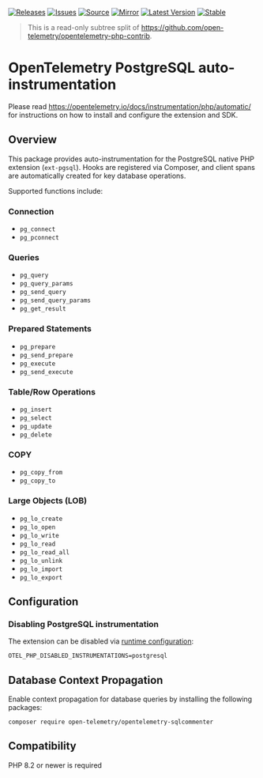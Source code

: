 [![Releases](https://img.shields.io/badge/releases-purple)](https://github.com/open-telemetry/opentelemetry-php-contrib/releases)
[![Issues](https://img.shields.io/badge/issues-pink)](https://github.com/open-telemetry/opentelemetry-php/issues)
[![Source](https://img.shields.io/badge/source-contrib-green)](https://github.com/open-telemetry/opentelemetry-php-contrib/tree/main/src/Instrumentation/PostgreSql)
[![Mirror](https://img.shields.io/badge/mirror-opentelemetry--php--contrib-blue)](https://github.com/open-telemetry/opentelemetry-php-contrib)
[![Latest Version](http://poser.pugx.org/open-telemetry/opentelemetry-auto-postgresql/v/unstable)](https://packagist.org/packages/open-telemetry/opentelemetry-auto-postgresql/)
[![Stable](http://poser.pugx.org/open-telemetry/opentelemetry-auto-postgresql/v/stable)](https://packagist.org/packages/open-telemetry/opentelemetry-auto-postgresql/)

> This is a read-only subtree split of https://github.com/open-telemetry/opentelemetry-php-contrib.

# OpenTelemetry PostgreSQL auto-instrumentation

Please read https://opentelemetry.io/docs/instrumentation/php/automatic/ for instructions on how to
install and configure the extension and SDK.

## Overview

This package provides auto-instrumentation for the PostgreSQL native PHP extension (`ext-pgsql`).
Hooks are registered via Composer, and client spans are automatically created for key database operations.

Supported functions include:

### Connection
- `pg_connect`
- `pg_pconnect`

### Queries
- `pg_query`
- `pg_query_params`
- `pg_send_query`
- `pg_send_query_params`
- `pg_get_result`

### Prepared Statements
- `pg_prepare`
- `pg_send_prepare`
- `pg_execute`
- `pg_send_execute`

### Table/Row Operations
- `pg_insert`
- `pg_select`
- `pg_update`
- `pg_delete`

### COPY
- `pg_copy_from`
- `pg_copy_to`

### Large Objects (LOB)
- `pg_lo_create`
- `pg_lo_open`
- `pg_lo_write`
- `pg_lo_read`
- `pg_lo_read_all`
- `pg_lo_unlink`
- `pg_lo_import`
- `pg_lo_export`


## Configuration

### Disabling PostgreSQL instrumentation

The extension can be disabled via [runtime configuration](https://opentelemetry.io/docs/instrumentation/php/sdk/#configuration):

```shell
OTEL_PHP_DISABLED_INSTRUMENTATIONS=postgresql
```

## Database Context Propagation

Enable context propagation for database queries by installing the following packages:
```shell
composer require open-telemetry/opentelemetry-sqlcommenter
```

## Compatibility

PHP 8.2 or newer is required
